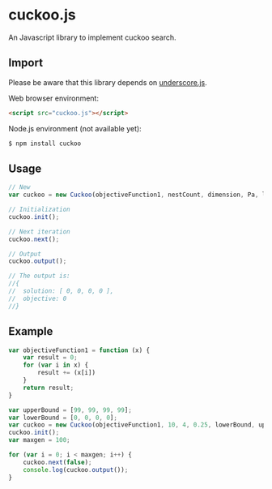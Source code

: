 # cuckoo.js

An Javascript library to implement cuckoo search.

## Import
Please be aware that this library depends on [underscore.js](https://underscorejs.org/).

Web browser environment: 
```HTML
<script src="cuckoo.js"></script>
```

Node.js environment (not available yet):
```bash
$ npm install cuckoo
```

## Usage
```js
// New
var cuckoo = new Cuckoo(objectiveFunction1, nestCount, dimension, Pa, lowerBound, upperBound, uniqueFlag);

// Initialization
cuckoo.init();

// Next iteration
cuckoo.next();

// Output
cuckoo.output();

// The output is:
//{ 
//  solution: [ 0, 0, 0, 0 ], 
//  objective: 0 
//}
```

## Example
```js
var objectiveFunction1 = function (x) {
    var result = 0;
    for (var i in x) {
        result += (x[i])
    }
    return result;
}

var upperBound = [99, 99, 99, 99];
var lowerBound = [0, 0, 0, 0];
var cuckoo = new Cuckoo(objectiveFunction1, 10, 4, 0.25, lowerBound, upperBound);
cuckoo.init();
var maxgen = 100;

for (var i = 0; i < maxgen; i++) {
    cuckoo.next(false);
    console.log(cuckoo.output());
}
```
